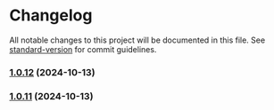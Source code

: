 # Changelog

All notable changes to this project will be documented in this file. See [standard-version](https://github.com/conventional-changelog/standard-version) for commit guidelines.

### [1.0.12](https://github.com/oscarjesus2/jobbusiness/compare/v1.0.37...v1.0.12) (2024-10-13)

### [1.0.11](https://github.com/oscarjesus2/jobbusiness/compare/v1.0.37...v1.0.11) (2024-10-13)
